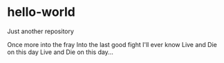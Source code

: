 # hello-world
Just another repository

Once more into the fray
Into the last good fight I'll ever know
Live and Die on this day
Live and Die on this day...
